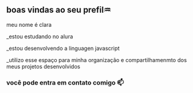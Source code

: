 ## boas vindas ao seu prefil♒

meu nome é clara

_estou estudando no alura

_estou desenvolvendo a linguagen javascript

_utilizo esse espaço para minha organização e compartilhamenmto dos meus projetos desenvolvidos

### você pode entra em contato comigo 📫
